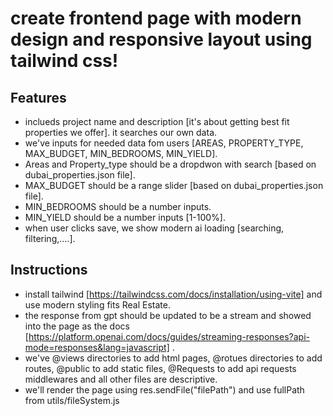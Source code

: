 # create frontend page with modern design and responsive layout using tailwind css!

## Features
- inclueds project name and description [it's about getting best fit properties we offer]. it searches our own data.
- we've inputs for needed data fom users [AREAS, PROPERTY_TYPE, MAX_BUDGET, MIN_BEDROOMS, MIN_YIELD].
- Areas and Property_type should be a dropdwon with search [based on dubai_properties.json file].
- MAX_BUDGET should be a range slider [based on dubai_properties.json file].
- MIN_BEDROOMS should be a number inputs.
- MIN_YIELD should be a number inputs [1-100%].
- when user clicks save, we show modern ai loading [searching, filtering,....].

## Instructions
- install tailwind [https://tailwindcss.com/docs/installation/using-vite] and use modern styling fits Real Estate.
- the response from gpt should be updated to be a stream and showed into the page as the docs [https://platform.openai.com/docs/guides/streaming-responses?api-mode=responses&lang=javascript] .
- we've @views directories to add html pages, @rotues directories to add routes, @public to add static files, @Requests to add api requests middlewares and all other files are descriptive.
- we'll render the page using res.sendFile("filePath") and use fullPath from utils/fileSystem.js
